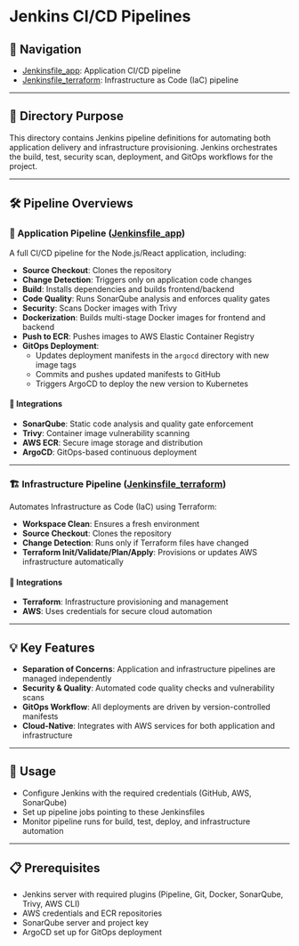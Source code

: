 # Jenkins CI/CD Pipelines

## 📂 Navigation
- [Jenkinsfile_app](./Jenkinsfile_app): Application CI/CD pipeline
- [Jenkinsfile_terraform](./Jenkinsfile_terraform): Infrastructure as Code (IaC) pipeline

---

## 🎯 Directory Purpose

This directory contains Jenkins pipeline definitions for automating both application delivery and infrastructure provisioning. Jenkins orchestrates the build, test, security scan, deployment, and GitOps workflows for the project.

---

## 🛠️ Pipeline Overviews

### 🚀 Application Pipeline ([Jenkinsfile_app](./Jenkinsfile_app))
A full CI/CD pipeline for the Node.js/React application, including:
- **Source Checkout**: Clones the repository
- **Change Detection**: Triggers only on application code changes
- **Build**: Installs dependencies and builds frontend/backend
- **Code Quality**: Runs SonarQube analysis and enforces quality gates
- **Security**: Scans Docker images with Trivy
- **Dockerization**: Builds multi-stage Docker images for frontend and backend
- **Push to ECR**: Pushes images to AWS Elastic Container Registry
- **GitOps Deployment**:
  - Updates deployment manifests in the `argocd` directory with new image tags
  - Commits and pushes updated manifests to GitHub
  - Triggers ArgoCD to deploy the new version to Kubernetes

#### 🔗 Integrations
- **SonarQube**: Static code analysis and quality gate enforcement
- **Trivy**: Container image vulnerability scanning
- **AWS ECR**: Secure image storage and distribution
- **ArgoCD**: GitOps-based continuous deployment

---

### 🏗️ Infrastructure Pipeline ([Jenkinsfile_terraform](./Jenkinsfile_terraform))
Automates Infrastructure as Code (IaC) using Terraform:
- **Workspace Clean**: Ensures a fresh environment
- **Source Checkout**: Clones the repository
- **Change Detection**: Runs only if Terraform files have changed
- **Terraform Init/Validate/Plan/Apply**: Provisions or updates AWS infrastructure automatically

#### 🔗 Integrations
- **Terraform**: Infrastructure provisioning and management
- **AWS**: Uses credentials for secure cloud automation

---

## 💡 Key Features
- **Separation of Concerns**: Application and infrastructure pipelines are managed independently
- **Security & Quality**: Automated code quality checks and vulnerability scans
- **GitOps Workflow**: All deployments are driven by version-controlled manifests
- **Cloud-Native**: Integrates with AWS services for both application and infrastructure

---

## 📝 Usage
- Configure Jenkins with the required credentials (GitHub, AWS, SonarQube)
- Set up pipeline jobs pointing to these Jenkinsfiles
- Monitor pipeline runs for build, test, deploy, and infrastructure automation

---

## 📋 Prerequisites
- Jenkins server with required plugins (Pipeline, Git, Docker, SonarQube, Trivy, AWS CLI)
- AWS credentials and ECR repositories
- SonarQube server and project key
- ArgoCD set up for GitOps deployment 